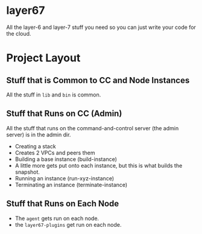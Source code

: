 # layer67
All the layer-6 and layer-7 stuff you need so you can just write your code for the cloud.

Project Layout
==============

Stuff that is Common to CC and Node Instances
---------------------------------------------

All the stuff in `lib` and `bin` is common.

Stuff that Runs on CC (Admin)
-----------------------------

All the stuff that runs on the command-and-control server (the admin server)
is in the admin dir.

* Creating a stack
 * Creates 2 VPCs and peers them
* Building a base instance (build-instance)
 * A little more gets put onto each instance, but this is what builds the
   snapshot.
* Running an instance (run-xyz-instance)
* Terminating an instance (terminate-instance)


Stuff that Runs on Each Node
----------------------------

* The `agent` gets run on each node.
* the `layer67-plugins` get run on each node.


